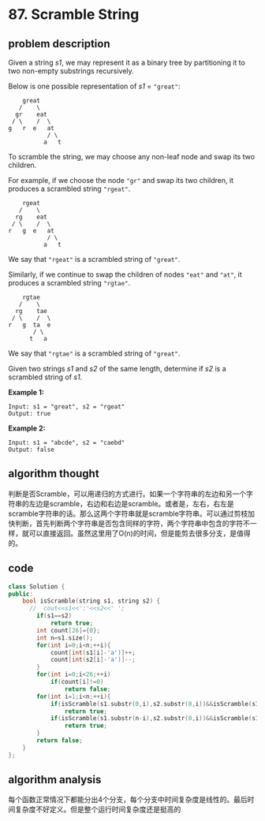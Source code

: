 # 87. Scramble String

## problem description

Given a string _s1_, we may represent it as a binary tree by partitioning it to two non-empty substrings recursively.

Below is one possible representation of _s1_ = `"great"`:

```text
    great
   /    \
  gr    eat
 / \    /  \
g   r  e   at
           / \
          a   t
```

To scramble the string, we may choose any non-leaf node and swap its two children.

For example, if we choose the node `"gr"` and swap its two children, it produces a scrambled string `"rgeat"`.

```text
    rgeat
   /    \
  rg    eat
 / \    /  \
r   g  e   at
           / \
          a   t
```

We say that `"rgeat"` is a scrambled string of `"great"`.

Similarly, if we continue to swap the children of nodes `"eat"` and `"at"`, it produces a scrambled string `"rgtae"`.

```text
    rgtae
   /    \
  rg    tae
 / \    /  \
r   g  ta  e
       / \
      t   a
```

We say that `"rgtae"` is a scrambled string of `"great"`.

Given two strings _s1_ and _s2_ of the same length, determine if _s2_ is a scrambled string of _s1_.

**Example 1:**

```text
Input: s1 = "great", s2 = "rgeat"
Output: true
```

**Example 2:**

```text
Input: s1 = "abcde", s2 = "caebd"
Output: false
```

## algorithm thought

判断是否Scramble，可以用递归的方式进行。如果一个字符串的左边和另一个字符串的左边是scramble，右边和右边是scramble。或者是，左右，右左是scramble字符串的话。那么这两个字符串就是scramble字符串。可以通过剪枝加快判断，首先判断两个字符串是否包含同样的字符，两个字符串中包含的字符不一样，就可以直接返回。虽然这里用了O\(n\)的时间，但是能剪去很多分支，是值得的。

## code

```cpp
class Solution {
public:
    bool isScramble(string s1, string s2) {
      //  cout<<s1<<':'<<s2<<' ';
        if(s1==s2)
            return true;
        int count[26]={0};
        int n=s1.size();
        for(int i=0;i<n;++i){
            count[int(s1[i]-'a')]++;
            count[int(s2[i]-'a')]--;
        }
        for(int i=0;i<26;++i)
            if(count[i]!=0)
                return false;
        for(int i=1;i<n;++i){
            if(isScramble(s1.substr(0,i),s2.substr(0,i))&&isScramble(s1.substr(i),s2.substr(i)))
                return true;
            if(isScramble(s1.substr(n-i),s2.substr(0,i))&&isScramble(s1.substr(0,n-i),s2.substr(i,n-i)))
                return true;
        }
        return false;
    }
};
```

## algorithm analysis

每个函数正常情况下都能分出4个分支，每个分支中时间复杂度是线性的。最后时间复杂度不好定义。但是整个运行时间复杂度还是挺高的

